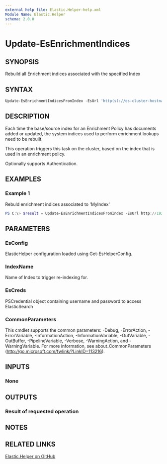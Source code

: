 ```yaml
---
external help file: Elastic.Helper-help.xml
Module Name: Elastic.Helper
schema: 2.0.0
---
```


# Update-EsEnrichmentIndices

## SYNOPSIS

Rebuild all Enrichment indices associated with the specified Index

## SYNTAX

```powershell
Update-EsEnrichmentIndicesFromIndex -EsUrl 'http(s)://es-cluster-hostname-or-ip:9200' -Policy 'PolicyName' [-EsCred PSCredentialObject]
```

## DESCRIPTION

Each time the base/source index for an Enrichment Policy has documents added or updated, the system indices used to perform enrichment lookups need to be rebuilt.

This operation triggers this task on the cluster, based on the index that is used in an enrichment policy.

Optionally supports Authentication.

## EXAMPLES

### Example 1

Rebuld enrichment indices associated to 'MyIndex'

```powershell
PS C:\> $result = Update-EsEnrichmentIndicesFromIndex -EsUrl http://192.168.1.10:9200 -IndexName 'MyIndex'
```

## PARAMETERS

### EsConfig

ElasticHelper configuration loaded using Get-EsHelperConfig.

### IndexName

Name of Index to trigger re-indexing for.

### EsCreds

PSCredential object containing username and password to access ElasticSearch

### CommonParameters

This cmdlet supports the common parameters: -Debug, -ErrorAction, -ErrorVariable, -InformationAction, -InformationVariable, -OutVariable, -OutBuffer, -PipelineVariable, -Verbose, -WarningAction, and -WarningVariable. For more information, see about_CommonParameters (<http://go.microsoft.com/fwlink/?LinkID=113216>).

## INPUTS

### None

## OUTPUTS

### Result of requested operation

## NOTES

## RELATED LINKS

[Elastic.Helper on GitHub](https://github.com/jberkers42/Elastic-Helper)

